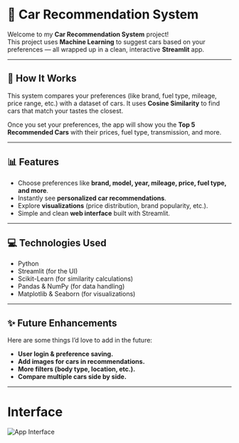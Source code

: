 # 🚗 Car Recommendation System

Welcome to my **Car Recommendation System** project!  
This project uses **Machine Learning** to suggest cars based on your preferences — all wrapped up in a clean, interactive **Streamlit** app.

---

## 🔧 How It Works

This system compares your preferences (like brand, fuel type, mileage, price range, etc.) with a dataset of cars. It uses **Cosine Similarity** to find cars that match your tastes the closest.

Once you set your preferences, the app will show you the **Top 5 Recommended Cars** with their prices, fuel type, transmission, and more.

---

## 📊 Features

- Choose preferences like **brand, model, year, mileage, price, fuel type, and more**.
- Instantly see **personalized car recommendations**.
- Explore **visualizations** (price distribution, brand popularity, etc.).
- Simple and clean **web interface** built with Streamlit.

---

## 💻 Technologies Used

- Python
- Streamlit (for the UI)
- Scikit-Learn (for similarity calculations)
- Pandas & NumPy (for data handling)
- Matplotlib & Seaborn (for visualizations)

---

## ✨ Future Enhancements

Here are some things I’d love to add in the future:
- **User login & preference saving.**
- **Add images for cars in recommendations.**
- **More filters (body type, location, etc.).**
- **Compare multiple cars side by side.**

---
# Interface
![App Interface](images/app_screenshot.png)
